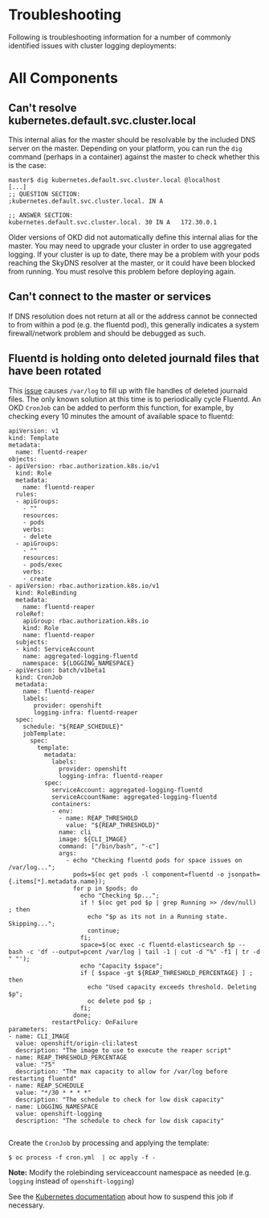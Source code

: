 # Troubleshooting

Following is troubleshooting information for a number of commonly identified issues with cluster logging deployments:

# All Components
## Can't resolve kubernetes.default.svc.cluster.local

This internal alias for the master should be resolvable by the included
DNS server on the master. Depending on your platform, you can run the `dig` command (perhaps in a container) against the master to
check whether this is the case:

    master$ dig kubernetes.default.svc.cluster.local @localhost
    [...]
    ;; QUESTION SECTION:
    ;kubernetes.default.svc.cluster.local. IN A

    ;; ANSWER SECTION:
    kubernetes.default.svc.cluster.local. 30 IN A   172.30.0.1

Older versions of OKD did not automatically define this internal
alias for the master. You may need to upgrade your cluster in order to
use aggregated logging. If your cluster is up to date, there may be
a problem with your pods reaching the SkyDNS resolver at the master,
or it could have been blocked from running. You must resolve this
problem before deploying again.

## Can't connect to the master or services

If DNS resolution does not return at all or the address cannot be
connected to from within a pod (e.g. the fluentd pod), this generally
indicates a system firewall/network problem and should be debugged
as such.

## Fluentd is holding onto deleted journald files that have been rotated
This [issue](https://bugzilla.redhat.com/show_bug.cgi?id=1664744) causes `/var/log` to fill up with file handles of 
deleted journald files.  The only known solution at this time is to periodically cycle Fluentd.  An OKD `CronJob` can be added to perform this function, for example, by checking every 10 minutes the amount of available space to fluentd:
```
apiVersion: v1
kind: Template
metadata:
  name: fluentd-reaper
objects:
- apiVersion: rbac.authorization.k8s.io/v1
  kind: Role
  metadata:
    name: fluentd-reaper
  rules:
  - apiGroups:
    - ""
    resources:
    - pods
    verbs:
    - delete
  - apiGroups:
    - ""
    resources:
    - pods/exec
    verbs:
    - create
- apiVersion: rbac.authorization.k8s.io/v1
  kind: RoleBinding
  metadata:
    name: fluentd-reaper
  roleRef:
    apiGroup: rbac.authorization.k8s.io
    kind: Role
    name: fluentd-reaper
  subjects:
  - kind: ServiceAccount
    name: aggregated-logging-fluentd
    namespace: ${LOGGING_NAMESPACE}
- apiVersion: batch/v1beta1
  kind: CronJob
  metadata:
    name: fluentd-reaper
    labels:
       provider: openshift
       logging-infra: fluentd-reaper
  spec:
    schedule: "${REAP_SCHEDULE}"
    jobTemplate:
      spec:
        template:
          metadata:
            labels:
              provider: openshift
              logging-infra: fluentd-reaper
          spec:
            serviceAccount: aggregated-logging-fluentd
            serviceAccountName: aggregated-logging-fluentd
            containers:
            - env:
              - name: REAP_THRESHOLD
                value: "${REAP_THRESHOLD}"
              name: cli
              image: ${CLI_IMAGE}
              command: ["/bin/bash", "-c"]
              args:
                - echo "Checking fluentd pods for space issues on /var/log...";
                  pods=$(oc get pods -l component=fluentd -o jsonpath={.items[*].metadata.name});
                  for p in $pods; do
                    echo "Checking $p...";
                    if ! $(oc get pod $p | grep Running >> /dev/null)  ; then
                      echo "$p as its not in a Running state. Skipping...";
                      continue;
                    fi;
                    space=$(oc exec -c fluentd-elasticsearch $p -- bash -c 'df --output=pcent /var/log | tail -1 | cut -d "%" -f1 | tr -d " "');
                    echo "Capacity $space";
                    if [ $space -gt ${REAP_THRESHOLD_PERCENTAGE} ] ; then
                      echo "Used capacity exceeds threshold. Deleting $p";
                      oc delete pod $p ;
                    fi;
                  done;
            restartPolicy: OnFailure
parameters:
- name: CLI_IMAGE
  value: openshift/origin-cli:latest
  description: "The image to use to execute the reaper script"
- name: REAP_THRESHOLD_PERCENTAGE
  value: "75"
  description: "The max capacity to allow for /var/log before restarting fluentd"
- name: REAP_SCHEDULE
  value: "*/30 * * * *"
  description: "The schedule to check for low disk capacity"
- name: LOGGING_NAMESPACE
  value: openshift-logging
  description: "The schedule to check for low disk capacity"


```
Create the `CronJob` by processing and applying the template:
```
$ oc process -f cron.yml  | oc apply -f -
```
**Note:** Modify the rolebinding serviceaccount namespace as needed (e.g. `logging` instead of `openshift-logging`)

See the [Kubernetes documentation](https://kubernetes.io/docs/tasks/job/automated-tasks-with-cron-jobs/#suspend)  about how
to suspend this job if necessary.

